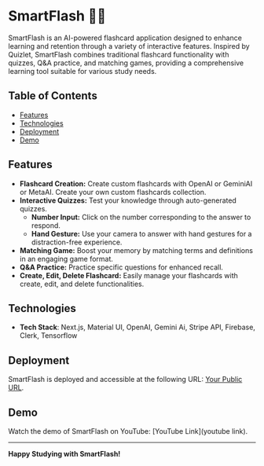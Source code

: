 # SmartFlash 🧠💡
SmartFlash is an AI-powered flashcard application designed to enhance learning and retention through a variety of interactive features. Inspired by Quizlet, SmartFlash combines traditional flashcard functionality with quizzes, Q&A practice, and matching games, providing a comprehensive learning tool suitable for various study needs.

## Table of Contents
- [Features](#features)
- [Technologies](#technologies)
- [Deployment](#deployment)
- [Demo](#demo)

## Features
- **Flashcard Creation:** Create custom flashcards with OpenAI or GeminiAI or MetaAI. Create your own custom flashcards collection.
- **Interactive Quizzes:** Test your knowledge through auto-generated quizzes.
  - **Number Input:** Click on the number corresponding to the answer to respond.
  - **Hand Gesture:** Use your camera to answer with hand gestures for a distraction-free experience.
- **Matching Game:** Boost your memory by matching terms and definitions in an engaging game format.
- **Q&A Practice:** Practice specific questions for enhanced recall.
- **Create, Edit, Delete Flashcard:** Easily manage your flashcards with create, edit, and delete functionalities.

## Technologies
- **Tech Stack**: Next.js, Material UI, OpenAI, Gemini Ai, Stripe API, Firebase, Clerk, Tensorflow

## Deployment
SmartFlash is deployed and accessible at the following URL: [Your Public URL](https://smart-flash.vercel.app).

## Demo
Watch the demo of SmartFlash on YouTube: [YouTube Link](youtube link).

---

**Happy Studying with SmartFlash!**





